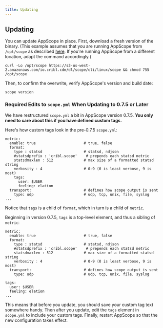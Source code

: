 ```yaml
---
title: Updating
---
```


## Updating

You can update AppScope in place. First, download a fresh version of the binary. (This example assumes that you are running AppScope from `/opt/scope` as described [here](/docs/downloading.mdx#where-from). If you're running AppScope from a different location, adapt the command accordingly.) 

```
curl -Lo /opt/scope https://s3-us-west-2.amazonaws.com/io.cribl.cdn/dl/scope/cli/linux/scope && chmod 755 /opt/scope
```

Then, to confirm the overwrite, verify AppScope's version and build date:

```
scope version
```

### Required Edits to `scope.yml` When Updating to 0.7.5 or Later 

We have restructured `scope.yml` a bit in AppScope version 0.7.5. **You only need to care about this if you have defined custom tags.**

Here's how custom tags look in the pre-0.7.5 `scope.yml`:

```
metric:
  enable: true                      # true, false
  format:
    type : statsd                   # statsd, ndjson
    #statsdprefix : 'cribl.scope'    # prepends each statsd metric
    statsdmaxlen : 512              # max size of a formatted statsd string
    verbosity : 4                   # 0-9 (0 is least verbose, 9 is most)
    tags:
      user: $USER
      feeling: elation
  transport:                        # defines how scope output is sent
    type: udp                       # udp, tcp, unix, file, syslog
...
```

Notice that `tags` is a child of `format`, which in turn is a child of `metric`.

Beginning in version 0.7.5, `tags` is a top-level element, and thus a sibling of `metric`:

```
metric:
  enable: true                      # true, false
  format:
    type : statsd                   # statsd, ndjson
    #statsdprefix : 'cribl.scope'    # prepends each statsd metric
    statsdmaxlen : 512              # max size of a formatted statsd string
    verbosity : 4                   # 0-9 (0 is least verbose, 9 is most)
  transport:                        # defines how scope output is sent
    type: udp                       # udp, tcp, unix, file, syslog

tags:
  user: $USER
  feeling: elation
...
```
This means that before you update, you should save your custom tag text somewhere handy. Then after you update, edit the `tags` element in `scope.yml` to include your custom tags. Finally, restart AppScope so that the new configuration takes effect.
